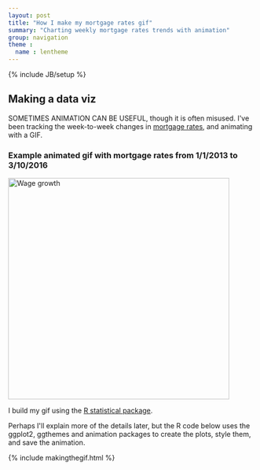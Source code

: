 ```yaml
---
layout: post
title: "How I make my mortgage rates gif"
summary: "Charting weekly mortgage rates trends with animation"
group: navigation
theme :
  name : lentheme
---
```

{% include JB/setup %}

## Making a data viz

SOMETIMES ANIMATION CAN BE USEFUL, though it is often misused. I've been tracking the week-to-week changes in <a href="http://www.freddiemac.com/pmms/index.html">mortgage rates</a>, and animating with a GIF.

### Example animated gif with mortgage rates from 1/1/2013 to 3/10/2016

<img src="{{ site.url }}/img/dataviz/rate_3_10_2016_long.gif" alt="Wage growth" style="width: 450px;"/>

I build my gif using the <a href="http://www.r-project.org/">R statistical package</a>.  

Perhaps I'll explain more of the details later, but the R code below uses the ggplot2, ggthemes and animation packages to create the plots, style them, and save the animation.

{% include makingthegif.html %}